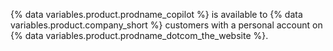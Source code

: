 {% data variables.product.prodname_copilot %} is available to {% data variables.product.company_short %} customers with a personal account on {% data variables.product.prodname_dotcom_the_website %}.
